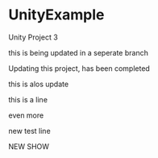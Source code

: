 # UnityExample
Unity Project 3

this is being updated in a seperate branch 

Updating this project, has been completed 

this is alos update

this is a line 

even more 


new test line 

NEW SHOW